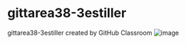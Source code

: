 # gittarea38-3estiller
gittarea38-3estiller created by GitHub Classroom
![image](https://user-images.githubusercontent.com/115107366/222514483-d4f46c12-7ba9-4583-a247-e2ff28d7f0ee.png)
